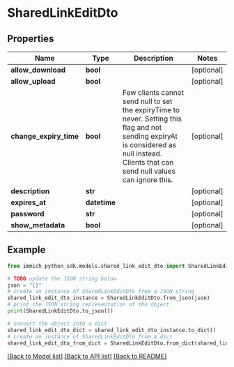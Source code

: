 # SharedLinkEditDto


## Properties

Name | Type | Description | Notes
------------ | ------------- | ------------- | -------------
**allow_download** | **bool** |  | [optional] 
**allow_upload** | **bool** |  | [optional] 
**change_expiry_time** | **bool** | Few clients cannot send null to set the expiryTime to never. Setting this flag and not sending expiryAt is considered as null instead. Clients that can send null values can ignore this. | [optional] 
**description** | **str** |  | [optional] 
**expires_at** | **datetime** |  | [optional] 
**password** | **str** |  | [optional] 
**show_metadata** | **bool** |  | [optional] 

## Example

```python
from immich_python_sdk.models.shared_link_edit_dto import SharedLinkEditDto

# TODO update the JSON string below
json = "{}"
# create an instance of SharedLinkEditDto from a JSON string
shared_link_edit_dto_instance = SharedLinkEditDto.from_json(json)
# print the JSON string representation of the object
print(SharedLinkEditDto.to_json())

# convert the object into a dict
shared_link_edit_dto_dict = shared_link_edit_dto_instance.to_dict()
# create an instance of SharedLinkEditDto from a dict
shared_link_edit_dto_from_dict = SharedLinkEditDto.from_dict(shared_link_edit_dto_dict)
```
[[Back to Model list]](../README.md#documentation-for-models) [[Back to API list]](../README.md#documentation-for-api-endpoints) [[Back to README]](../README.md)


